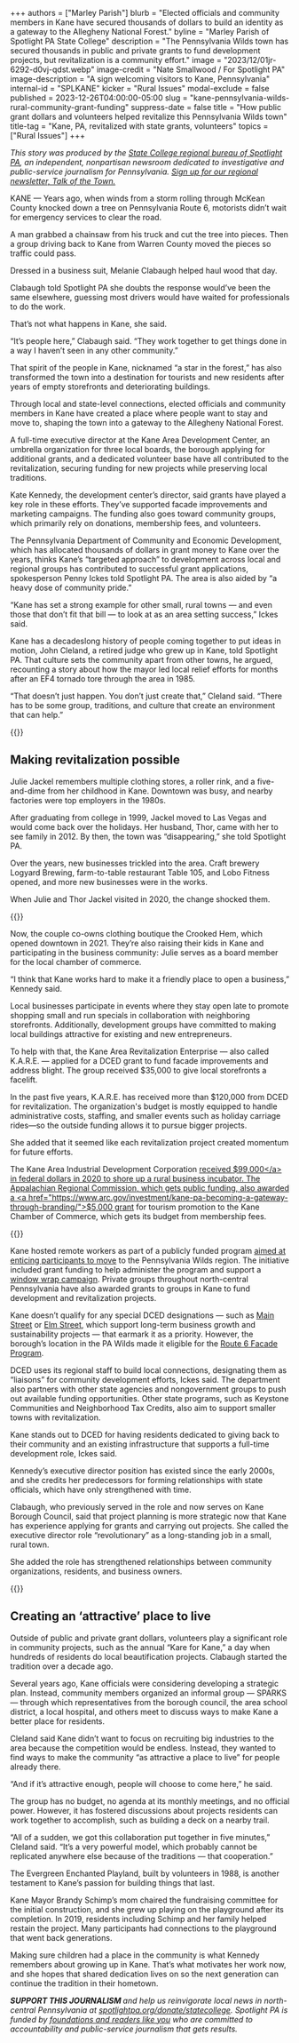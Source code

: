 +++
authors = ["Marley Parish"]
blurb = "Elected officials and community members in Kane have secured thousands of dollars to build an identity as a gateway to the Allegheny National Forest."
byline = "Marley Parish of Spotlight PA State College"
description = "The Pennsylvania Wilds town has secured thousands in public and private grants to fund development projects, but revitalization is a community effort."
image = "2023/12/01jr-6292-d0vj-qdst.webp"
image-credit = "Nate Smallwood / For Spotlight PA"
image-description = "A sign welcoming visitors to Kane, Pennsylvania"
internal-id = "SPLKANE"
kicker = "Rural Issues"
modal-exclude = false
published = 2023-12-26T04:00:00-05:00
slug = "kane-pennsylvania-wilds-rural-community-grant-funding"
suppress-date = false
title = "How public grant dollars and volunteers helped revitalize this Pennsylvania Wilds town"
title-tag = "Kane, PA, revitalized with state grants, volunteers"
topics = ["Rural Issues"]
+++

<em>This story was produced by the </em><a href="https://www.spotlightpa.org/statecollege"><em>State College regional bureau of Spotlight PA</em></a><em>, an independent, nonpartisan newsroom dedicated to investigative and public-service journalism for Pennsylvania. </em><a href="https://www.spotlightpa.org/newsletters/talkofthetown"><em>Sign up for our regional newsletter, Talk of the Town.</em></a>

KANE — Years ago, when winds from a storm rolling through McKean County knocked down a tree on Pennsylvania Route 6, motorists didn’t wait for emergency services to clear the road.

A man grabbed a chainsaw from his truck and cut the tree into pieces. Then a group driving back to Kane from Warren County moved the pieces so traffic could pass.

Dressed in a business suit, Melanie Clabaugh helped haul wood that day.

Clabaugh told Spotlight PA she doubts the response would’ve been the same elsewhere, guessing most drivers would have waited for professionals to do the work.

That’s not what happens in Kane, she said.

“It’s people here,” Clabaugh said. “They work together to get things done in a way I haven’t seen in any other community.”

That spirit of the people in Kane, nicknamed “a star in the forest,” has also transformed the town into a destination for tourists and new residents after years of empty storefronts and deteriorating buildings.

Through local and state-level connections, elected officials and community members in Kane have created a place where people want to stay and move to, shaping the town into a gateway to the Allegheny National Forest.

A full-time executive director at the Kane Area Development Center, an umbrella organization for three local boards, the borough applying for additional grants, and a dedicated volunteer base have all contributed to the revitalization, securing funding for new projects while preserving local traditions.

<script src="https://www.spotlightpa.org/embed.js" async></script><div data-spl-embed-version="1" data-spl-src="https://www.spotlightpa.org/embeds/newsletter/?cta=Sign%20up%20for%20our%20new%20regional%20newsletter%2C%20%3Cb%3ETalk%20of%20the%20Town%3C%2Fb%3E%2C%20and%20get%20all%20the%20news%20and%20notes%20from%20State%20College%20and%20north-central%20PA.&button=Sign%20Up%20Now&preselect=state_college&eyebrow=DON'T%20MISS%20A%20BEAT"></div>

Kate Kennedy, the development center’s director, said grants have played a key role in these efforts. They’ve supported facade improvements and marketing campaigns. The funding also goes toward community groups, which primarily rely on donations, membership fees, and volunteers.

The Pennsylvania Department of Community and Economic Development, which has allocated thousands of dollars in grant money to Kane over the years, thinks Kane’s “targeted approach” to development across local and regional groups has contributed to successful grant applications, spokesperson Penny Ickes told Spotlight PA. The area is also aided by “a heavy dose of community pride.”

“Kane has set a strong example for other small, rural towns — and even those that don’t fit that bill — to look at as an area setting success,” Ickes said.

Kane has a decadeslong history of people coming together to put ideas in motion, John Cleland, a retired judge who grew up in Kane, told Spotlight PA. That culture sets the community apart from other towns, he argued, recounting a story about how the mayor led local relief efforts for months after an EF4 tornado tore through the area in 1985.

“That doesn’t just happen. You don’t just create that,” Cleland said. “There has to be some group, traditions, and culture that create an environment that can help.”

{{<picture src="2023/12/01jr-60hb-vbxa-z8pf.jpeg" width-ratio="5419" height-ratio="3871" description="A portrait of Kate Kennedy" caption="Kate Kennedy is the full-time executive director at the Kane Area Development Center." credit="Nate Smallwood / For Spotlight PA">}}

## Making revitalization possible

Julie Jackel remembers multiple clothing stores, a roller rink, and a five-and-dime from her childhood in Kane. Downtown was busy, and nearby factories were top employers in the 1980s.

After graduating from college in 1999, Jackel moved to Las Vegas and would come back over the holidays. Her husband, Thor, came with her to see family in 2012. By then, the town was “disappearing,” she told Spotlight PA.

Over the years, new businesses trickled into the area. Craft brewery Logyard Brewing, farm-to-table restaurant Table 105, and Lobo Fitness opened, and more new businesses were in the works.

When Julie and Thor Jackel visited in 2020, the change shocked them.

{{<picture src="2023/12/01jr-608q-fndh-a94p.jpeg" width-ratio="6412" height-ratio="4580" description="Julie Jackel helps a customer in her store, the Crooked Hem, in Kane, Pennsylvania." caption="Julie Jackel helps a customer in her store, the Crooked Hem, in Kane, Pennsylvania." credit="Nate Smallwood / For Spotlight PA">}}

Now, the couple co-owns clothing boutique the Crooked Hem, which opened downtown in 2021. They’re also raising their kids in Kane and participating in the business community: Julie serves as a board member for the local chamber of commerce.

“I think that Kane works hard to make it a friendly place to open a business,” Kennedy said.

Local businesses participate in events where they stay open late to promote shopping small and run specials in collaboration with neighboring storefronts. Additionally, development groups have committed to making local buildings attractive for existing and new entrepreneurs.

To help with that, the Kane Area Revitalization Enterprise — also called K.A.R.E. — applied for a DCED grant to fund facade improvements and address blight. The group received $35,000 to give local storefronts a facelift.

In the past five years, K.A.R.E. has received more than $120,000 from DCED for revitalization. The organization&#39;s budget is mostly equipped to handle administrative costs, staffing, and smaller events such as holiday carriage rides—so the outside funding allows it to pursue bigger projects.

She added that it seemed like each revitalization project created momentum for future efforts.

The Kane Area Industrial Development Corporation <a href="https://www.rd.usda.gov/newsroom/news-release/trump-administration-invest-205000-rural-business-development-grants-rural">received $99,000</a> in federal dollars in 2020 to shore up a rural business incubator. The Appalachian Regional Commission, which gets public funding, also awarded a <a href="https://www.arc.gov/investment/kane-pa-becoming-a-gateway-through-branding/">$5,000 grant</a> for tourism promotion to the Kane Chamber of Commerce, which gets its budget from membership fees.

{{<picture src="2023/12/01jr-60w1-rjj9-tz6q.jpeg" width-ratio="4624" height-ratio="3303" description="A mural in Kane, Pennsylvania" caption="" credit="Nate Smallwood / For Spotlight PA">}}

Kane hosted remote workers as part of a publicly funded program <a href="https://www.spotlightpa.org/statecollege/2023/10/pennsylvania-wilds-are-working-rural-remote/">aimed at enticing participants to move</a> to the Pennsylvania Wilds region. The initiative included grant funding to help administer the program and support a <a href="https://pawilds.com/picture-yourself-in-bellefonte-and-kane-with-window-wraps-highlighting-downtown-opportunities/#:~:text=Both%20towns%20are%20part%20of,to%20join%20in%20the%20momentum.">window wrap campaign</a>. Private groups throughout north-central Pennsylvania have also awarded grants to groups in Kane to fund development and revitalization projects.

Kane doesn’t qualify for any special DCED designations — such as <a href="https://padowntown.org/programs/main-street-program/">Main Street</a> or <a href="https://padowntown.org//assets/pdfs/resources/Introducing_TheElmStreetApproach-1573143829.pdf">Elm Street</a>, which support long-term business growth and sustainability projects — that earmark it as a priority. However, the borough’s location in the PA Wilds made it eligible for the <a href="https://paroute6.com/pa-route-6-facade-program/">Route 6 Facade Program</a>.

DCED uses its regional staff to build local connections, designating them as “liaisons” for community development efforts, Ickes said. The department also partners with other state agencies and nongovernment groups to push out available funding opportunities. Other state programs, such as Keystone Communities and Neighborhood Tax Credits, also aim to support smaller towns with revitalization.

Kane stands out to DCED for having residents dedicated to giving back to their community and an existing infrastructure that supports a full-time development role, Ickes said.

Kennedy’s executive director position has existed since the early 2000s, and she credits her predecessors for forming relationships with state officials, which have only strengthened with time.

Clabaugh, who previously served in the role and now serves on Kane Borough Council, said that project planning is more strategic now that Kane has experience applying for grants and carrying out projects. She called the executive director role “revolutionary” as a long-standing job in a small, rural town.

She added the role has strengthened relationships between community organizations, residents, and business owners.

{{<picture src="2023/12/01jr-6294-jsqf-7847.webp" width-ratio="6883" height-ratio="4916" description="A brown playground" caption="The Evergreen Enchanted Playland was built by Kane volunteers in 1988." credit="Nate Smallwood / For Spotlight PA">}}

## Creating an ‘attractive’ place to live

Outside of public and private grant dollars, volunteers play a significant role in community projects, such as the annual “Kare for Kane,” a day when hundreds of residents do local beautification projects. Clabaugh started the tradition over a decade ago.

Several years ago, Kane officials were considering developing a strategic plan. Instead, community members organized an informal group — SPARKS — through which representatives from the borough council, the area school district, a local hospital, and others meet to discuss ways to make Kane a better place for residents.

Cleland said Kane didn’t want to focus on recruiting big industries to the area because the competition would be endless. Instead, they wanted to find ways to make the community “as attractive a place to live” for people already there.

“And if it’s attractive enough, people will choose to come here,” he said.

<script src="https://www.spotlightpa.org/embed.js" async></script><div data-spl-embed-version="1" data-spl-src="https://www.spotlightpa.org/embeds/donate/"></div>

The group has no budget, no agenda at its monthly meetings, and no official power. However, it has fostered discussions about projects residents can work together to accomplish, such as building a deck on a nearby trail.

“All of a sudden, we got this collaboration put together in five minutes,” Cleland said. “It’s a very powerful model, which probably cannot be replicated anywhere else because of the traditions — that cooperation.”

The Evergreen Enchanted Playland, built by volunteers in 1988, is another testament to Kane’s passion for building things that last.

Kane Mayor Brandy Schimp’s mom chaired the fundraising committee for the initial construction, and she grew up playing on the playground after its completion. In 2019, residents including Schimp and her family helped restain the project. Many participants had connections to the playground that went back generations.

Making sure children had a place in the community is what Kennedy remembers about growing up in Kane. That’s what motivates her work now, and she hopes that shared dedication lives on so the next generation can continue the tradition in their hometown.

<strong><em>SUPPORT THIS JOURNALISM </em></strong><em>and help us reinvigorate local news in north-central Pennsylvania at </em><a href="https://www.spotlightpa.org/donate/statecollege"><em>spotlightpa.org/donate/statecollege</em></a><em>. Spotlight PA is funded by </em><a href="https://www.spotlightpa.org/support"><em>foundations and readers like you</em></a><em> who are committed to accountability and public-service journalism that gets results.</em>

